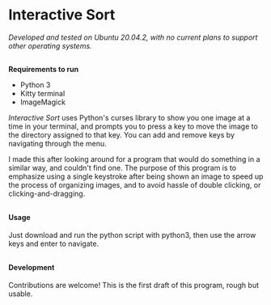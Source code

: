 # Interactive Sort
*Developed and tested on Ubuntu 20.04.2, with no current plans to support other operating systems.*
##
**Requirements to run**
* Python 3
* Kitty terminal
* ImageMagick

*Interactive Sort* uses Python's curses library to show you one image at a time in your terminal, and prompts you to press a key to move the image to the directory assigned to that key. You can add and remove keys by navigating through the menu.

I made this after looking around for a program that would do something in a similar way, and couldn't find one. The purpose of this program is to emphasize using a single keystroke after being shown an image to speed up the process of organizing images, and to avoid hassle of double clicking, or clicking-and-dragging.
##
#### Usage
Just download and run the python script with python3, then use the arrow keys and enter to navigate.
##
#### Development

Contributions are welcome! This is the first draft of this program, rough but usable.
